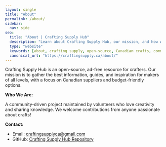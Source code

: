 ```yaml
---
layout: single
title: "About"
permalink: /about/
sidebar:
  nav: side
seo:
  title: "About | Crafting Supply Hub"
  description: "Learn about Crafting Supply Hub, our mission, and how we support crafters with open-source, ad-free resources."
  type: "website"
  keywords: [about, crafting supply, open-source, Canadian crafts, community]
  canonical_url: "https://craftingsupply.ca/about/"
---
```


Crafting Supply Hub is an open-source, ad-free resource for crafters. Our mission is to gather the best information, guides, and inspiration for makers of all levels, with a focus on Canadian suppliers and budget-friendly options.

**Who We Are:**

A community-driven project maintained by volunteers who love creativity and sharing knowledge. We welcome contributions from anyone passionate about crafts!

**Contact:**

- Email: [craftingsupplyca@gmail.com](mailto:craftingsupplyca@gmail.com)
- GitHub: [Crafting Supply Hub Repository](https://github.com/JulyJ/craftingsupply)
